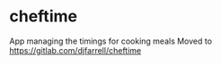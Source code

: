 # cheftime
App managing the timings for cooking meals
Moved to https://gitlab.com/djfarrell/cheftime
